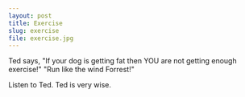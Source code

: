 ```yaml
---
layout: post
title: Exercise
slug: exercise
file: exercise.jpg
---
```


<p>Ted says, &quot;If your dog is getting fat then YOU are not getting enough exercise!&quot;
&quot;Run like the wind Forrest!&quot;</p>

<p>Listen to Ted.
Ted is very wise.</p>
